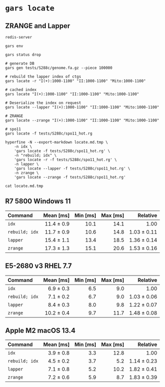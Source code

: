 # `gars locate`

## ZRANGE and Lapper

```shell
redis-server

gars env

gars status drop

# generate DB
gars gen tests/S288c/genome.fa.gz --piece 100000

# rebuild the lapper index of ctgs
gars locate -r "I(+):1000-1100" "II:1000-1100" "Mito:1000-1100"

# cached index
gars locate "I(+):1000-1100" "II:1000-1100" "Mito:1000-1100"

# Deserialize the index on request
gars locate --lapper "I(+):1000-1100" "II:1000-1100" "Mito:1000-1100"

# ZRANGE
gars locate --zrange "I(+):1000-1100" "II:1000-1100" "Mito:1000-1100"

# spo11
gars locate -f tests/S288c/spo11_hot.rg

hyperfine -N --export-markdown locate.md.tmp \
    -n idx \
    'gars locate -f tests/S288c/spo11_hot.rg' \
    -n "rebuild; idx" \
    'gars locate -r -f tests/S288c/spo11_hot.rg' \
    -n lapper \
    'gars locate --lapper -f tests/S288c/spo11_hot.rg' \
    -n zrange \
    'gars locate --zrange -f tests/S288c/spo11_hot.rg'

cat locate.md.tmp

```

## R7 5800 Windows 11

| Command        |  Mean [ms] | Min [ms] | Max [ms] |    Relative |
|:---------------|-----------:|---------:|---------:|------------:|
| `idx`          | 11.4 ± 0.9 |     10.1 |     14.1 |        1.00 |
| `rebuild; idx` | 11.7 ± 0.9 |     10.6 |     14.8 | 1.03 ± 0.11 |
| `lapper`       | 15.4 ± 1.1 |     13.4 |     18.5 | 1.36 ± 0.14 |
| `zrange`       | 17.3 ± 1.3 |     15.1 |     20.6 | 1.53 ± 0.16 |

## E5-2680 v3 RHEL 7.7

| Command        |  Mean [ms] | Min [ms] | Max [ms] |    Relative |
|:---------------|-----------:|---------:|---------:|------------:|
| `idx`          |  6.9 ± 0.3 |      6.5 |      9.0 |        1.00 |
| `rebuild; idx` |  7.1 ± 0.2 |      6.7 |      9.0 | 1.03 ± 0.06 |
| `lapper`       |  8.4 ± 0.3 |      8.0 |      9.8 | 1.22 ± 0.07 |
| `zrange`       | 10.2 ± 0.4 |      9.7 |     11.7 | 1.48 ± 0.08 |

## Apple M2 macOS 13.4

| Command        | Mean [ms] | Min [ms] | Max [ms] |    Relative |
|:---------------|----------:|---------:|---------:|------------:|
| `idx`          | 3.9 ± 0.8 |      3.3 |     12.8 |        1.00 |
| `rebuild; idx` | 4.5 ± 0.2 |      3.7 |      5.2 | 1.14 ± 0.23 |
| `lapper`       | 7.1 ± 0.8 |      5.2 |     10.2 | 1.82 ± 0.41 |
| `zrange`       | 7.2 ± 0.6 |      5.9 |      8.7 | 1.83 ± 0.39 |
